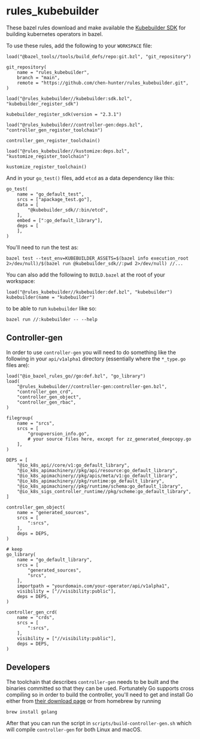 # rules_kubebuilder

These bazel rules download and make available the [Kubebuilder SDK](https://github.com/kubernetes-sigs/kubebuilder) for building kubernetes operators in bazel.

To use these rules, add the following to your `WORKSPACE` file:

```starlark
load("@bazel_tools//tools/build_defs/repo:git.bzl", "git_repository")

git_repository(
    name = "rules_kubebuilder",
    branch = "main",
    remote = "https://github.com/chen-hunter/rules_kubebuilder.git",
)

load("@rules_kubebuilder//kubebuilder:sdk.bzl", "kubebuilder_register_sdk")

kubebuilder_register_sdk(version = "2.3.1")

load("@rules_kubebuilder//controller-gen:deps.bzl", "controller_gen_register_toolchain")

controller_gen_register_toolchain()

load("@rules_kubebuilder//kustomize:deps.bzl", "kustomize_register_toolchain")

kustomize_register_toolchain()
```

And in your `go_test()` files, add `etcd` as a data dependency like this:

```starlark
go_test(
    name = "go_default_test",
    srcs = ["apackage_test.go"],
    data = [
        "@kubebuilder_sdk//:bin/etcd",
    ],
    embed = [":go_default_library"],
    deps = [
    ],
)
```
You'll need to run the test as:

```shell
bazel test --test_env=KUBEBUILDER_ASSETS=$(bazel info execution_root 2>/dev/null)/$(bazel run @kubebuilder_sdk//:pwd 2>/dev/null) //...
```

You can also add the following to `BUILD.bazel` at the root of your workspace:

```starlark
load("@rules_kubebuilder//kubebuilder:def.bzl", "kubebuilder")
kubebuilder(name = "kubebuilder")
```

to be able to run `kubebuilder` like so:

```shell
bazel run //:kubebuilder -- --help
```

## Controller-gen

In order to use `controller-gen` you will need to do something like the following in your `api/v1alpha1` directory (essentially where the `*_type.go` files are):

```starlark
load("@io_bazel_rules_go//go:def.bzl", "go_library")
load(
    "@rules_kubebuilder//controller-gen:controller-gen.bzl",
    "controller_gen_crd",
    "controller_gen_object",
    "controller_gen_rbac",
)

filegroup(
    name = "srcs",
    srcs = [
        "groupversion_info.go",
        # your source files here, except for zz_generated_deepcopy.go
    ],
)

DEPS = [
    "@io_k8s_api//core/v1:go_default_library",
    "@io_k8s_apimachinery//pkg/api/resource:go_default_library",
    "@io_k8s_apimachinery//pkg/apis/meta/v1:go_default_library",
    "@io_k8s_apimachinery//pkg/runtime:go_default_library",
    "@io_k8s_apimachinery//pkg/runtime/schema:go_default_library",
    "@io_k8s_sigs_controller_runtime//pkg/scheme:go_default_library",
]

controller_gen_object(
    name = "generated_sources",
    srcs = [
        ":srcs",
    ],
    deps = DEPS,
)

# keep
go_library(
    name = "go_default_library",
    srcs = [
        "generated_sources",
        "srcs",
    ],
    importpath = "yourdomain.com/your-operator/api/v1alpha1",
    visibility = ["//visibility:public"],
    deps = DEPS,
)

controller_gen_crd(
    name = "crds",
    srcs = [
        ":srcs",
    ],
    visibility = ["//visibility:public"],
    deps = DEPS,
)
```

## Developers

The toolchain that describes `controller-gen` needs to be built and the binaries committed so that
they can be used. Fortunately Go supports cross compiling so in order to build the controller, you'll
need to get and install Go either from [their download page](https://golang.org/doc/install) or from
homebrew by running

```shell
brew install golang
```

After that you can run the script in `scripts/build-controller-gen.sh` which will compile `controller-gen`
for both Linux and macOS.

